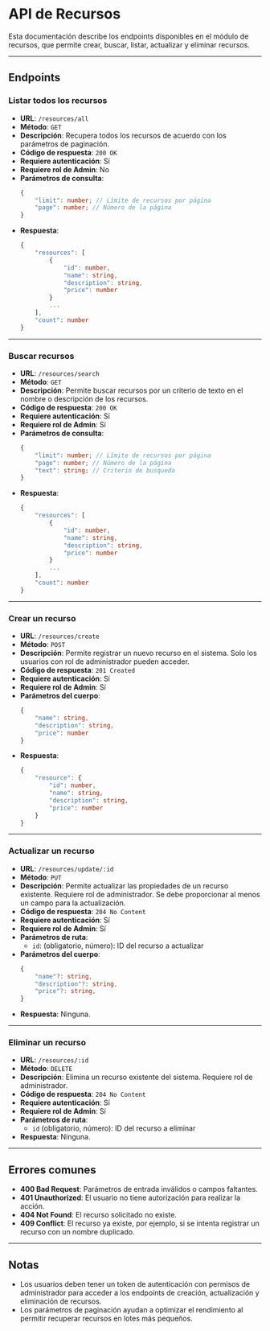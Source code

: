 # API de Recursos

Esta documentación describe los endpoints disponibles en el módulo de recursos, que permite crear, buscar, listar, actualizar y eliminar recursos.

---

## Endpoints

### Listar todos los recursos

-   **URL**: `/resources/all`
-   **Método**: `GET`
-   **Descripción**: Recupera todos los recursos de acuerdo con los parámetros de paginación.
-   **Código de respuesta**: `200 OK`
-   **Requiere autenticación**: Sí
-   **Requiere rol de Admin**: No
-   **Parámetros de consulta**:
    ```ts
    {
        "limit": number; // Límite de recursos por página
        "page": number; // Número de la página
    }
    ```
-   **Respuesta**:
    ```ts
    {
        "resources": [
            {
                "id": number,
                "name": string,
                "description": string,
                "price": number
            }
            ...
        ],
        "count": number
    }
    ```

---

### Buscar recursos

-   **URL**: `/resources/search`
-   **Método**: `GET`
-   **Descripción**: Permite buscar recursos por un criterio de texto en el nombre o descripción de los recursos.
-   **Código de respuesta**: `200 OK`
-   **Requiere autenticación**: Sí
-   **Requiere rol de Admin**: Sí
-   **Parámetros de consulta**:
    ```ts
    {
        "limit": number; // Límite de recursos por página
        "page": number; // Número de la página
        "text": string; // Criterio de busqueda
    }
    ```
-   **Respuesta**:
    ```ts
    {
        "resources": [
            {
                "id": number,
                "name": string,
                "description": string,
                "price": number
            }
            ...
        ],
        "count": number
    }
    ```

---

### Crear un recurso

-   **URL**: `/resources/create`
-   **Método**: `POST`
-   **Descripción**: Permite registrar un nuevo recurso en el sistema. Solo los usuarios con rol de administrador pueden acceder.
-   **Código de respuesta**: `201 Created`
-   **Requiere autenticación**: Sí
-   **Requiere rol de Admin**: Sí
-   **Parámetros del cuerpo**:
    ```ts
    {
        "name": string,
        "description": string,
        "price": number
    }
    ```
-   **Respuesta**:
    ```ts
    {
        "resource": {
            "id": number,
            "name": string,
            "description": string,
            "price": number
        }
    }
    ```

---

### Actualizar un recurso

-   **URL**: `/resources/update/:id`
-   **Método**: `PUT`
-   **Descripción**: Permite actualizar las propiedades de un recurso existente. Requiere rol de administrador. Se debe proporcionar al menos un campo para la actualización.
-   **Código de respuesta**: `204 No Content`
-   **Requiere autenticación**: Sí
-   **Requiere rol de Admin**: Sí
-   **Parámetros de ruta**:
    -   `id`: (obligatorio, número): ID del recurso a actualizar
-   **Parámetros del cuerpo**:
    ```ts
    {
        "name"?: string,
        "description"?: string,
        "price"?: string,
    }
    ```
-   **Respuesta**: Ninguna.

---

### Eliminar un recurso

-   **URL**: `/resources/:id`
-   **Método**: `DELETE`
-   **Descripción**: Elimina un recurso existente del sistema. Requiere rol de administrador.
-   **Código de respuesta**: `204 No Content`
-   **Requiere autenticación**: Sí
-   **Requiere rol de Admin**: Sí
-   **Parámetros de ruta**:
    -   `id` (obligatorio, número): ID del recurso a eliminar
-   **Respuesta**: Ninguna.

---

## Errores comunes

-   **400 Bad Request**: Parámetros de entrada inválidos o campos faltantes.
-   **401 Unauthorized**: El usuario no tiene autorización para realizar la acción.
-   **404 Not Found**: El recurso solicitado no existe.
-   **409 Conflict**: El recurso ya existe, por ejemplo, si se intenta registrar un recurso con un nombre duplicado.

---

## Notas

-   Los usuarios deben tener un token de autenticación con permisos de administrador para acceder a los endpoints de creación, actualización y eliminación de recursos.
-   Los parámetros de paginación ayudan a optimizar el rendimiento al permitir recuperar recursos en lotes más pequeños.
